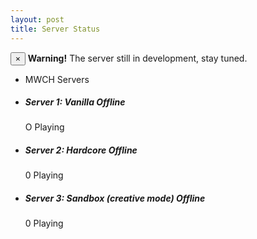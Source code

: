 ```yaml
---
layout: post
title: Server Status
---
```


<div class="alert alert-warning alert-dismissible" role="alert">
  <button type="button" class="close" data-dismiss="alert" aria-label="Close"><span aria-hidden="true">&times;</span></button>
  <strong>Warning!</strong> The server still in development, stay tuned.
</div>

<ul class="list-group">
<li class="list-group-item"><span class="glyphicon glyphicon-th-list" aria-hidden="true"></span>MWCH Servers</li>
<li class="list-group-item"><h5>Server 1: Vanilla <span class="label label-danger">Offline</span></h5><span class="badge">O Playing</span></li>
<li class="list-group-item"><h5>Server 2: Hardcore <span class="label label-danger">Offline</span></h5><span class="badge">0 Playing</span></li>
<li class="list-group-item"><h5>Server 3: Sandbox (creative mode) <span class="label label-danger">Offline</span></h5><span class="badge">0 Playing</span></li>
</ul>
